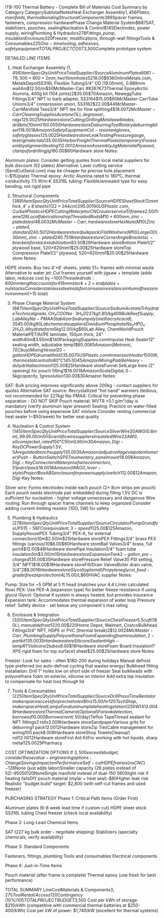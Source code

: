 ITB-100 Thermal Battery - Complete Bill of Materials
Cost Summary by Category
CategorySubtotalNotesHeat Exchanger Assembly$1,456Plates, manifolds, thermal bondingStructural Components$389Spacer frames, fasteners, compression hardwarePhase Change Material System$687SAT, stabilizers, pouches, sealingNucleation & Control$145Electrodes, power supply, wiringPlumbing & Hydraulics$278Fittings, pump, insulationEnclosure$320Freezer, modifications, through-wall fittingsTools & Consumables$225One-time tooling, adhesives, safety equipmentTOTAL PROJECT COST$3,500Complete prototype system

DETAILED LINE ITEMS
1. Heat Exchanger Assembly ($1,456)
ItemSpecQtyUnit PriceTotalSupplier/SourceAluminum Plates6061-T6, 500×600×2mm, two 10mm holes52$18.00$936OnlineMetals.com, MetalsDepotSS316L Flexible Tubing3/4" OD (19.05mm), 0.889mm wall4m$12.50/m$50McMaster-Carr #8267K73Thermal EpoxyArctic Alumina, 400g kit (104 joints)2$35.00$70Amazon, NeweggTube Fittings3/4" NPT to barb adapter, SS3164$15.00$60McMaster-CarrTube Unions3/4" compression union, SS3162$22.00$44McMaster-CarrManifold Tees3/4" NPT tee for flow splitting4$18.00$72McMaster-CarrCleaning SuppliesAcetone (1L), degreaser, rags1$25.00$25Hardware storeCutting/DrillingMetal saw blades, drill bits (10mm)1$50.00$50Hardware storeDeburring ToolRotary deburring bit set1$18.00$18AmazonSafety EquipmentCut-resistant gloves, safety glasses1$25.00$25Hardware storeLeak TestingPressure gauge, test rig materials1$35.00$35Harbor FreightThermal Paste (temporary)For assembly alignment testing1$12.00$12AmazonAssembly Jig MaterialsPlywood, clamps for drilling jig1$60.00$60Hardware store
Notes:

Aluminum plates: Consider getting quotes from local metal suppliers for bulk discount (52 plates)
Alternative: Laser cutting service (SendCutSend.com) may be cheaper for precise hole placement (~$15/plate)
Thermal epoxy: Arctic Alumina rated to 180°C, thermal conductivity 7.5 W/m·K
SS316L tubing: Flexible/annealed type for easy bending, not rigid pipe


2. Structural Components ($389)
ItemSpecQtyUnit PriceTotalSupplier/SourceHDPE Sheet Stock12mm thick, 4'×8' sheets (122×244cm)2$95.00$190USPlastic.com, Curbell PlasticsHDPE CuttingWater jet or CNC router service51 frames$2.50/frame$128Local fabrication shopThreaded RodsM10×600mm, zinc-plated steel4$8.00$32McMaster-Carr, hardware storeHex Nuts (M10)Zinc-plated, standard24$0.50$12Hardware store (bulk pack)Flat Washers (M10)Large OD (30mm), zinc-plated24$0.75$18Hardware storeCorner Angle BracketsL-brackets for stack stabilization8$3.50$28Hardware storeBottom Plate1/2" plywood base, 520×620mm1$25.00$25Hardware storeTop Compression Plate1/2" plywood, 520×620mm1$25.00$25Hardware store
Notes:

HDPE sheets: Buy two 4'×8' sheets, yields 51+ frames with minimal waste
Alternative to water jet: Cut frames yourself with jigsaw + template (adds labor, reduces cost by ~$100)
Threaded rods: 600mm length accounts for 416mm stack + 2× end plates + nut stacks
Consider stainless steel rods for corrosion resistance in humid freezer environment (+$15 total)


3. Phase Change Material System ($687)
ItemSpecQtyUnit PriceTotalSupplier/SourceSodium Acetate TrihydrateTechnical grade, CH₃COONa·3H₂O227 kg$1.80/kg$409BulkReefSupply, Lab AlleyNa-PMAA StabilizerSodium poly(methacrylic acid), 35% solution2 kg$45.00/kg$90Lab chemical suppliersDisodium PhosphateNa₂HPO₄·2H₂O, dihydrate form5 kg$12.00/kg$60Lab Alley, ChemWorldPouch MaterialPET/Al/PE laminate, 150μm thick, 24" width40m$3.50/m$140PackagingSupplies.comImpulse Heat Sealer12" sealing width, adjustable temp1$65.00$65Amazon (Metronic, TECbuy)Mixing Vessel20-gallon HDPE drum with lid2$35.00$70USPlastic.comImmersion Heater1500W, thermostat control to 80°C1$45.00$45AmazonMixing PaddleHeavy-duty drill attachment1$25.00$25Hardware storeFunnel SetLarge bore (2" opening) for pouch filling1$18.00$18AmazonScaleDigital, 0-5kg capacity, 1g resolution1$30.00$30Amazon
Notes:

SAT: Bulk pricing improves significantly above 200kg - contact suppliers for quotes
Alternative SAT source: Recrystallized "hot hand" warmers (tedious, not recommended for 227kg)
Na-PMAA: Critical for preventing phase separation - DO NOT SKIP
Pouch material: WVTR <0.1 g/m²/day is mandatory (verify aluminum layer present)
Sealing: Practice on water-filled pouches before using expensive SAT mixture
Consider renting commercial heat sealer (~$50/week) for better seal quality


4. Nucleation & Control System ($145)
ItemSpecQtyUnit PriceTotalSupplier/SourceSilver Wire20 AWG (0.8mm), 99.9% pure10m$5.00/m$50Scientific wire suppliersInsulated Wire22 AWG, silicone jacket, rated 150°C50m$0.60/m$30Amazon, Digi-KeyDC Power Supply1.5V, 5A regulated bench supply1$35.00$35Amazon (adjust voltage via potentiometer)Push-Button SwitchSPST momentary, panel mount1$8.00$8Amazon, Digi-KeyConnectorsWaterproof wire connectors, 51 pairs1 pack$18.00$18Amazon (WAGO, lever-style)Project BoxABS enclosure for power supply/switch1$12.00$12Amazon, Digi-Key
Notes:

Silver wire: Forms electrodes inside each pouch (2× 8cm strips per pouch)
Each pouch needs electrode pair embedded during filling
1.5V DC is sufficient for nucleation - higher voltage unnecessary and dangerous
Wire routing: Run through spacer frame channels to keep organized
Consider adding current-limiting resistor (10Ω, 5W) for safety


5. Plumbing & Hydraulics ($278)
ItemSpecQtyUnit PriceTotalSupplier/SourceCirculator PumpGrundfos UPS15-58FC or equivalent, 3-speed1$125.00$125Amazon, SupplyHousePEX Tubing3/4" PEX-A, for external connections10m$2.50/m$25Hardware storePEX Fittings3/4" brass PEX fittings (various)10$6.00$60Hardware storeBall Valves3/4" brass, full port4$12.00$48Hardware storePipe Insulation3/4" foam tube insulation5m$3.00/m$15Hardware storeExpansion Tank2-gallon, pre-charged1$35.00$35Hardware storePressure Relief Valve30 PSI setting, 3/4" NPT1$18.00$18Hardware storeFill/Drain ValvesBoiler drain valve, 3/4"2$8.00$16Hardware storeGlycol (optional)Propylene glycol, food-grade (freeze protection)4L$15.00/L$60HVAC supplier
Notes:

Pump: Size for ~5 GPM at 5 ft head (matches your 4.4 L/min calculated flow)
PEX: Use PEX-A (expansion type) for better freeze resistance if using glycol
Glycol: Optional if system is always heated, but provides insurance
Expansion tank: Accommodates thermal expansion of water loop
Pressure relief: Safety device - set below any component's max rating


6. Enclosure & Integration ($320)
ItemSpecQtyUnit PriceTotalSupplier/SourceChest Freezer5.5 cu ft (160L), manual defrost1$220.00$220Home Depot, Walmart, CostcoBulkhead Fittings3/4" NPT, HDPE or PVC (thermal break)2$12.00$24McMaster-Carr, PlumbingSupplyPolyurethane FoamExpanding foam insulation, 2-part kit1$35.00$35Hardware storeSilicone SealantHigh-temp RTV silicone2 tubes$8.00$16Hardware storeFoam Board Insulation1" XPS rigid foam for top surface1 sheet$25.00$25Hardware store
Notes:

Freezer: Look for sales - often $180-200 during holidays
Manual defrost type preferred (no auto-defrost cycling that wastes energy)
Bulkhead fitting installation: Drill 1" holes low on short side of freezer
Seal bulkheads with polyurethane foam on exterior, silicone on interior
Add extra top insulation to compensate for heat loss through lid


7. Tools & Consumables ($225)
ItemSpecQtyUnit PriceTotalSupplier/SourceDrill Press TimeRental or makerspace access for precise holes8 hrs$15.00/hr$120TechShop, makerspaceHeat LampsFor aluminum plate heating station (250W)4$12.00$48Hardware storeThermal Camera(Optional) For leak detection, borrowed1$0.00$0Borrow or rent (~$50/day)Teflon TapeThread sealant for NPT fittings3 rolls$3.00$9Hardware storeSandpaperVarious grits for deburring1 pack$12.00$12Hardware storeZip TiesCable management for wiring100 pack$8.00$8Hardware storeShop TowelsCleanup1 roll$12.00$12Hardware storeFirst Aid KitFor working with hot liquids, sharp metal1$25.00$25Pharmacy

COST OPTIMIZATION OPTIONS
If $3,500 exceeds budget, consider these value-engineering options:
ChangeSavingsImpact on PerformanceSelf-cut HDPE frames (no CNC)-$128None (just adds labor)Smaller capacity (26 plates instead of 52)-$95050% capacity reduction (8.4 kWh)Used chest freezer (Craigslist)-$120NoneSingle manifold instead of dual-$150~5% power reduction, uneven temp distributionSkip glycol (if no freeze risk)-$60Slight risk if heating failsDIY pouch material (mylar + heat seal)-$80Higher leak risk
Realistic "budget build" target: $2,800 (with self-cut frames and used freezer)

PURCHASING STRATEGY
Phase 1: Critical Path Items (Order First)

Aluminum plates (6-8 week lead time if custom cut)
HDPE sheet stock
SS316L tubing
Chest freezer (check local availability)

Phase 2: Long-Lead Chemical Items

SAT (227 kg bulk order - negotiate shipping)
Stabilizers (specialty chemicals, verify availability)

Phase 3: Standard Components

Fasteners, fittings, plumbing
Tools and consumables
Electrical components

Phase 4: Just-in-Time Items

Pouch material (after frame is complete)
Thermal epoxy (use fresh for best performance)


TOTAL SUMMARY
LineCostMaterials & Components$3,275Tool Rental/Access$120Contingency (10%)$105TOTAL PROJECT BUDGET$3,500
Cost per kWh of storage: $210/kWh (competitive with commercial thermal batteries at $250-400/kWh)
Cost per kW of power: $1,740/kW (excellent for thermal systems)